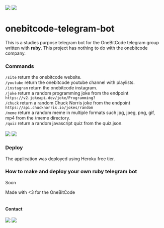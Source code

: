 [<img src="https://img.shields.io/badge/Ruby-2.7.1-red">]()
[<img src="https://img.shields.io/badge/Gem-telegram/bot-blue">](https://github.com/atipugin/telegram-bot-ruby)<br>
# onebitcode-telegram-bot
This is a studies purpose telegram bot for the OneBitCode telegram group written with <b>ruby</b>. This project has nothing to do with the onebitcode company.
### Commands
``/site`` return the onebitcode website.<br>
``/youtube`` return the onebitcode youtube channel with playlists.<br>
``/instagram`` return the onebitcode instagram.<br>
``/joke`` return a random programming joke from the endpoint ``https://v2.jokeapi.dev/joke/Programming?``<br>
``/chuck`` return a random Chuck Norris joke from the endpoint ``https://api.chucknorris.io/jokes/random``<br>
``/meme`` return a random meme in multiple formats such jpg, jpeg, png, gif, mp4 from the /meme directory.<br>
``/quiz`` return a random javascript quiz from the quiz.json.<br>
<br>
<img src="https://i.imgur.com/SRi3eKw.png"> <img src="https://i.imgur.com/lbySua9.png">

### Deploy
The application was deployed using Heroku free tier.

### How to make and deploy your own ruby telegram bot
Soon

Made with <3 for the OneBitCode<br><br>
#### Contact
[<img src="https://img.shields.io/badge/Telegram-@gnm280-blue">](https://t.me/gnm280)
[<img src="https://img.shields.io/badge/LinkedIn-Gregory Mayer-green">](https://www.linkedin.com/in/gregory-nicholas-mayer-373742232/)
